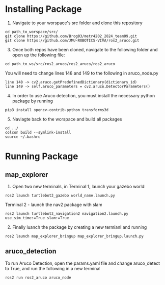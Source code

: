 # Installing Package
1) Navigate to your worspace's src folder and clone this repository
```
cd path_to_worspace/src/
git clone https://github.com/Brog03/metr4202_2024_team09.git
git clone https://github.com/JMU-ROBOTICS-VIVA/ros2_aruco.git
```

3) Once both repos have been cloned, navigate to the following folder and open up the following file:
```
cd path_to_ws/src/ros2_aruco/ros2_aruco/ros2_aruco
```
You will need to change lines 148 and 149 to the following in aruco_node.py

```
line 148 -> cv2.aruco.getPredefinedDictionary(dictionary_id)
line 149 -> self.aruco_parameters = cv2.aruco.DetectorParameters()  
```

4) In order to use Aruco detection, you must install the necessary python package by running
```
pip3 install opencv-contrib-python transforms3d
```

5) Naviagte back to the worspace and build all packages
```
cd ../
colcon build --symlink-install
source ~/.bashrc
```

# Running Package
## map_explorer
1) Open two new terminals, in Terminal 1, launch your gazebo world
```
ros2 launch turtlebot3_gazebo world_name.launch.py
```

Terminal 2 - launch the nav2 package with slam
```
ros2 launch turtlebot3_navigation2 navigation2.launch.py use_sim_time:=True slam:=True
```

2) Finally luanch the package by creating a new termianl and running
```
ros2 launch map_explorer_bringup map_explorer_bringup.launch.py
```

## aruco_detection
To run Aruco Detection, open the params.yaml file and change aruco_detect to True, and run the following in a new terminal
```
ros2 run ros2_aruco aruco_node
```





